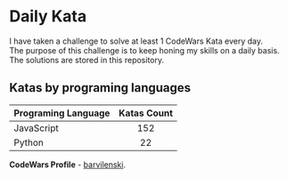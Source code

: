# Daily Kata

I have taken a challenge to solve at least 1 CodeWars Kata every day.  
The purpose of this challenge is to keep honing my skills on a daily basis.  
The solutions are stored in this repository.

## Katas by programing languages

| Programing Language | Katas Count |
| ------------------- | :---------: |
| JavaScript          |         152 |
| Python              |          22 |


**CodeWars Profile** - [barvilenski](https://www.codewars.com/users/vbarv24).
